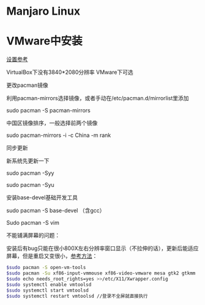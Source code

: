 # Manjaro Linux

# VMware中安装

[设置参考](https://mrswolf.github.io/zh-cn/2019/05/24/manjaro%E8%B8%A9%E5%9D%91%E8%AE%B0/#%E5%AE%89%E8%A3%85base-devel)

VirtualBox下没有3840*2080分辨率 VMware下可选

更改pacman镜像 

利用pacman-mirrors选择镜像，或者手动在/etc/pacman.d/mirrorlist里添加

sudo pacman -S pacman-mirrors

中国区镜像排序，一般选择前两个镜像

sudo pacman-mirrors -i -c China -m rank

同步更新

新系统先更新一下

sudo pacman -Syy

sudo pacman -Syu

安装base-devel基础开发工具 

sudo pacman -S base-devel （含gcc）

Sudo pacman -S vim

不能铺满屏幕的问题：

安装后有bug只能在很小800X左右分辨率窗口显示（不拉伸的话），更新后能适应屏幕，但是重启又变很小，[参考方法](https://github.com/Feliz-SZK/Linux-Decoded/blob/master/Fix%20Resolution%20Issue%20on%20Manjaro(Vmware%20Guest).Md)：

```bash
$sudo pacman -S open-vm-tools
$sudo pacman -Su xf86-input-vmmouse xf86-video-vmware mesa gtk2 gtkmm
$sudo echo needs_root_rights=yes >>/etc/X11/Xwrapper.config
$sudo systemctl enable vmtoolsd
$sudo systemctl start vmtoolsd
$sudo systemctl restart vmtoolsd //登录不全屏就直接执行
```

